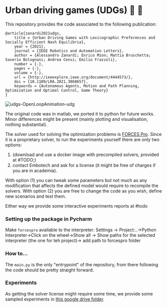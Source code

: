 # Urban driving games (UDGs) :red_car: :blue_car:

This repository provides the code associated to the following publication:

```
@article{zanardi2021udgs,
    title = {Urban Driving Games with Lexicographic Preferences and Socially Efficient Nash Equilibria},
    year = {2021},
    journal = {IEEE Robotics and Automation Letters},
    author = {Alessandro Zanardi; Enrico Mion; Mattia Bruschetta; Saverio Bolognani; Andrea Censi; Emilio Frazzoli},
    number = {-},
    pages = {-},
    volume = {-},
    url = {http://ieeexplore.ieee.org/document/4444573/},
    doi = {10.1109/LRA.2021.3068657},
    keywords = {Autonomous Agents, Motion and Path Planning, Optimization and Optimal Control, Game Theory}
}
```
![udgs-OpenLoopAnimation-udg](https://user-images.githubusercontent.com/18750753/115951950-ca177b00-a4e3-11eb-8470-84e107817c1f.gif)

The original code was in matlab, we ported it to python for future works. Minor differences might be present (mainly
plotting and visualisation, nothing substantial).

The solver used for solving the optimization problems
is [FORCES Pro](https://www.embotech.com/products/forcespro/overview/). Since it is a proprietary solver, to run the
experiments yourself there are only two options:

1. (download and use a docker image with precompiled solvers, provided at #TODO;)
2. contact Embotech and ask for a license (it might be free of charges if you are in academia).

With option (1) you can tweak some parameters but not much as any modification that affects the defined model would
require to recompile the solvers. With option (2) you are free to change the code as you wish, define new scenarios and
test them.

Either way we provide some interactive experiments reports at #todo

### Setting up the package in Pycharm

Make `forcespro` available to the interpreter:
Settings -> Project:..->Python Interpreter->Click on the wheel->Show all -> Show paths for the selected interpreter (the
one for teh project)-> add path to forcespro folder

### How to...

The `main.py` is the only "entrypoint" of the repository, from there following the code should be pretty straight
forward.

### Experiments

As getting the solver license might require some time, we provide some sampled experiments
in [this google drive folder](https://drive.google.com/drive/folders/189rVGHaBk5ja5GIIK9COg8HtWiy5GbAf?usp=sharing).

